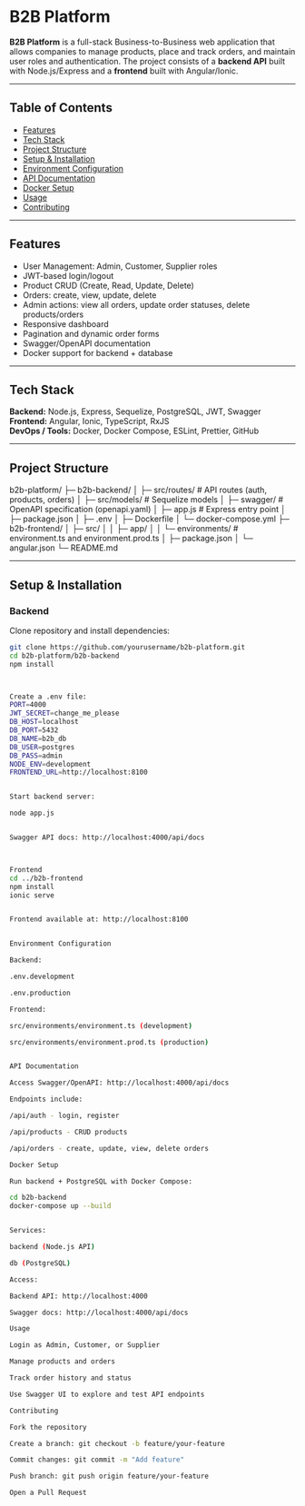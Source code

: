 # B2B Platform

**B2B Platform** is a full-stack Business-to-Business web application that allows companies to manage products, place and track orders, and maintain user roles and authentication. The project consists of a **backend API** built with Node.js/Express and a **frontend** built with Angular/Ionic.  

---

## Table of Contents

- [Features](#features)  
- [Tech Stack](#tech-stack)  
- [Project Structure](#project-structure)  
- [Setup & Installation](#setup--installation)  
- [Environment Configuration](#environment-configuration)  
- [API Documentation](#api-documentation)  
- [Docker Setup](#docker-setup)  
- [Usage](#usage)  
- [Contributing](#contributing)

---

## Features

- User Management: Admin, Customer, Supplier roles  
- JWT-based login/logout  
- Product CRUD (Create, Read, Update, Delete)  
- Orders: create, view, update, delete  
- Admin actions: view all orders, update order statuses, delete products/orders  
- Responsive dashboard  
- Pagination and dynamic order forms  
- Swagger/OpenAPI documentation  
- Docker support for backend + database  

---

## Tech Stack

**Backend:** Node.js, Express, Sequelize, PostgreSQL, JWT, Swagger  
**Frontend:** Angular, Ionic, TypeScript, RxJS  
**DevOps / Tools:** Docker, Docker Compose, ESLint, Prettier, GitHub  

---

## Project Structure

b2b-platform/
├─ b2b-backend/
│ ├─ src/routes/ # API routes (auth, products, orders)
│ ├─ src/models/ # Sequelize models
│ ├─ swagger/ # OpenAPI specification (openapi.yaml)
│ ├─ app.js # Express entry point
│ ├─ package.json
│ ├─ .env
│ ├─ Dockerfile
│ └─ docker-compose.yml
├─ b2b-frontend/
│ ├─ src/
│ │ ├─ app/
│ │ └─ environments/ # environment.ts and environment.prod.ts
│ ├─ package.json
│ └─ angular.json
└─ README.md





---

## Setup & Installation

### Backend

Clone repository and install dependencies:

```bash
git clone https://github.com/yourusername/b2b-platform.git
cd b2b-platform/b2b-backend
npm install



Create a .env file:
PORT=4000
JWT_SECRET=change_me_please
DB_HOST=localhost
DB_PORT=5432
DB_NAME=b2b_db
DB_USER=postgres
DB_PASS=admin
NODE_ENV=development
FRONTEND_URL=http://localhost:8100


Start backend server:

node app.js


Swagger API docs: http://localhost:4000/api/docs



Frontend
cd ../b2b-frontend
npm install
ionic serve


Frontend available at: http://localhost:8100


Environment Configuration

Backend:

.env.development

.env.production

Frontend:

src/environments/environment.ts (development)

src/environments/environment.prod.ts (production)


API Documentation

Access Swagger/OpenAPI: http://localhost:4000/api/docs

Endpoints include:

/api/auth - login, register

/api/products - CRUD products

/api/orders - create, update, view, delete orders

Docker Setup

Run backend + PostgreSQL with Docker Compose:

cd b2b-backend
docker-compose up --build


Services:

backend (Node.js API)

db (PostgreSQL)

Access:

Backend API: http://localhost:4000

Swagger docs: http://localhost:4000/api/docs

Usage

Login as Admin, Customer, or Supplier

Manage products and orders

Track order history and status

Use Swagger UI to explore and test API endpoints

Contributing

Fork the repository

Create a branch: git checkout -b feature/your-feature

Commit changes: git commit -m "Add feature"

Push branch: git push origin feature/your-feature

Open a Pull Request